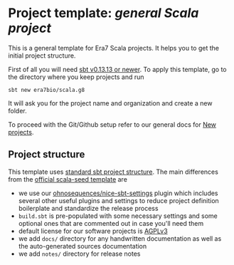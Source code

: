 # Project template: _general Scala project_

This is a general template for Era7 Scala projects. It helps you to get the initial project structure.

First of all you will need [sbt v0.13.13 or newer](http://www.scala-sbt.org/download.html). To apply this template, go to the directory where you keep projects and run

```shell
sbt new era7bio/scala.g8
```

It will ask you for the project name and organization and create a new folder.

To proceed with the Git/Github setup refer to our general docs for [New projects](https://github.com/era7bio/docs/wiki/New-projects).


## Project structure

This template uses [standard sbt project structure](http://www.scala-sbt.org/release/docs/Directories.html). The main differences from the [official scala-seed template](https://github.com/scala/scala-seed.g8) are

* we use our [ohnosequences/nice-sbt-settings](https://github.com/ohnosequences/nice-sbt-settings) plugin which includes several other useful plugins and settings to reduce project definition boilerplate and standardize the release process
* `build.sbt` is pre-populated with some necessary settings and some optional ones that are commented out in case you'll need them
* default license for our software projects is [AGPLv3](https://tldrlegal.com/license/gnu-affero-general-public-license-v3-%28agpl-3.0%29)
* we add `docs/` directory for any handwritten documentation as well as the auto-generated sources documentation
* we add `notes/` directory for release notes
